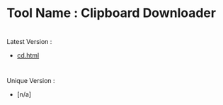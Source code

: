 # Tool Name : Clipboard Downloader
#
Latest Version :
- [cd.html](https://alvinthemax.github.io/tools/clipboard-downloader/cd.html)
#
Unique Version :
- [n/a]
